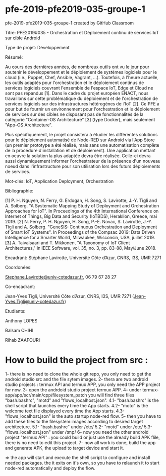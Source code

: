 # pfe-2019-pfe2019-035-groupe-1
pfe-2019-pfe2019-035-groupe-1 created by GitHub Classroom


Titre: PFE2019#035 - Orchestration et Déploiement continu de services IoT sur cible Android


Type de projet: Développement


Résumé:

Au cours des dernières années, de nombreux outils ont vu le jour pour soutenir le développement et le déploiement de systèmes logiciels pour le cloud (i.e., Puppet, Chef, Ansible, Vagrant, ...). Toutefois, à l'heure actuelle, les outils adaptés pour l'orchestration et le déploiement continus de services logiciels couvrant l'ensemble de l'espace IoT, Edge et Cloud ne sont pas répandus [1]. Dans le cadre du projet européen ENACT, nous travaillons sur cette problématique du déploiement et de l'orchestration de services logiciels sur des infrastructures hétérogènes de l'IoT [2]. Ce PFE a pour but de fournir un environnement pour l'orchestration et le déploiement de services sur des cibles ne disposant pas de fonctionnalités de la catégorie "Container-OS Architecture" [3] (type Docker), mais seulement "App-OS Architecture".

Plus spécifiquement, le projet consistera à étudier les différentes solutions pour le déploiement automatisé de Node-RED sur Android via l'App Store (un premier prototype a été réalisé, mais sans une automatisation complète de la procédure d'installation et de déploiement). Une application mettant en oeuvre la solution la plus adaptée devra être réalisée. Celle-ci devra aussi dynamiquement informer l'orchestrateur de la présence d'un nouveau noeud dans l'infrastructure pour son utilisation lors des futurs déploiements de services.

Mot-clés: IoT, Application Deployment, Orchestration


Bibliographie:

[1] P. H. Nguyen, N. Ferry, G. Erdogan, H. Song, S. Lavirotte, J.-Y. Tigli and A. Solberg. "A Systematic Mapping Study of Deployment and Orchestration Approaches for IoT". In Proceedings of the 4th International Conference on Internet of Things, Big Data and Security (IoTBDS), Heraklion, Greece, mai 2019. [2] N. Ferry, P. H. Nguyen, H. Song, P.-E. Novac, S. Lavirotte, J.-Y. Tigli and A. Solberg. "GeneSIS: Continuous Orchestration and Deployment of Smart IoT Systems". In Proceedings of the Compsac 2019: Data Driven Intelligence for a Smarter World, Milwaukee, Wisconsin, USA, juillet 2019. [3] A. Taivalsaari and T. Mikkonen, "A Taxonomy of IoT Client Architectures," in IEEE Software, vol. 35, no. 3, pp. 83-88, May/June 2018.

Encadrant: Stéphane Lavirotte, Université Côte d’Azur, CNRS, I3S, UMR 7271


Coordonées:

Stephane.Lavirotte@univ-cotedazur.fr, 06 79 67 28 27


Co-encadrant:

Jean-Yves Tigli, Université Côte d’Azur, CNRS, I3S, UMR 7271 (Jean-Yves.Tigli@univ-cotedazur.fr)






Etudiants:



Anthony LOPES

Balsam CHIHI

Rihab ZAAFOURI




# How to build the project from src :
1- there is no need to clone the whole git repo, you only need to get the android studio src and the file sytem images.
2- thera are two android studio projects : termux API and termux APP, you only need the APP project for now.
3- open the andrdoid studio project termux APP.
4- under termux-app/app/scr/main/cpp/filesystem_patch you will find three files "bash.bashrc", "motd" and "flows_localhost.json".
    4.1- "bash.bashrc" is the shell script that launches every time the App starts.
    4.2- "motd" is the welcome text file displayed every time the App starts.
    4.3- "flows_localhost.json" is the auto startup node-red flow.
5- then you have to add these files to the filesystem images according to desired target architecture.
    5.1- "bash.bashrc" under /etc/
    5.2- "motd" under /etc/
    5.3- "flows_localhost.json" under /tmp/
6- now you need the other android project "termux API" : you could build or just use the already build APK flile, there is no need to edit this project.
7- now all work is done, build the app and generate APK, the upload to target device and start it.

=> the app will start and execute the shell script to configure and install needed packages.
   the it exits on it's own, so you have to relaunch it to start node-red automatically and deploy the flow.
   

